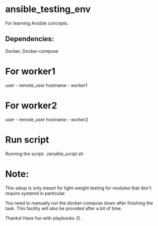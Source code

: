 # ansible_testing_env
For learning Ansible concepts.

## Dependencies:
Docker, Docker-compose

# For worker1
user - remote_user
hostname - worker1

# For worker2
user - remote_user
hostname - worker2

# Run script
Running the script: ./ansible_script.sh

# Note:
This setup is only meant for light-weight testing for modules that don't require systemd in particular.

You need to manually run the docker-compose down after finishing the task.
This facility will also be provided after a bit of time.

Thanks! Have fun with playbooks :D .
